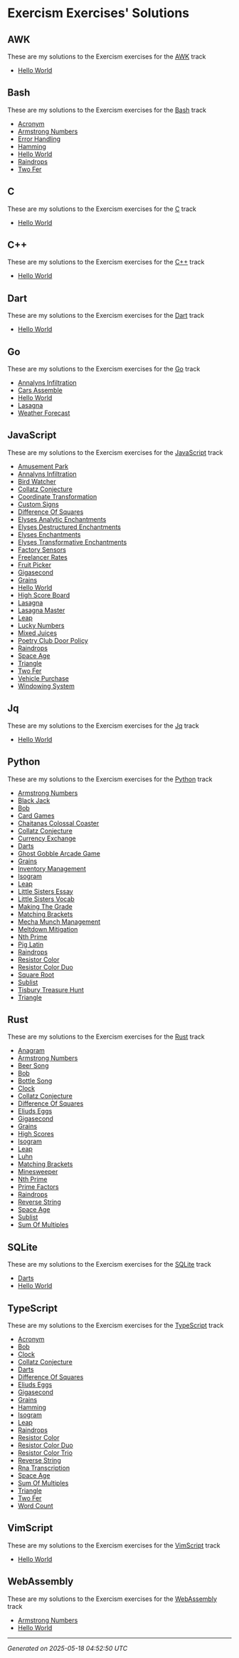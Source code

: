 # Exercism Exercises' Solutions

## AWK

These are my solutions to the Exercism exercises for the [AWK](https://exercism.org/tracks/awk) track

- [Hello World](https://exercism.org/tracks/awk/exercises/hello-world)

## Bash

These are my solutions to the Exercism exercises for the [Bash](https://exercism.org/tracks/bash) track

- [Acronym](https://exercism.org/tracks/bash/exercises/acronym)
- [Armstrong Numbers](https://exercism.org/tracks/bash/exercises/armstrong-numbers)
- [Error Handling](https://exercism.org/tracks/bash/exercises/error-handling)
- [Hamming](https://exercism.org/tracks/bash/exercises/hamming)
- [Hello World](https://exercism.org/tracks/bash/exercises/hello-world)
- [Raindrops](https://exercism.org/tracks/bash/exercises/raindrops)
- [Two Fer](https://exercism.org/tracks/bash/exercises/two-fer)

## C

These are my solutions to the Exercism exercises for the [C](https://exercism.org/tracks/c) track

- [Hello World](https://exercism.org/tracks/c/exercises/hello-world)

## C++

These are my solutions to the Exercism exercises for the [C++](https://exercism.org/tracks/cpp) track

- [Hello World](https://exercism.org/tracks/cpp/exercises/hello-world)

## Dart

These are my solutions to the Exercism exercises for the [Dart](https://exercism.org/tracks/dart) track

- [Hello World](https://exercism.org/tracks/dart/exercises/hello-world)

## Go

These are my solutions to the Exercism exercises for the [Go](https://exercism.org/tracks/go) track

- [Annalyns Infiltration](https://exercism.org/tracks/go/exercises/annalyns-infiltration)
- [Cars Assemble](https://exercism.org/tracks/go/exercises/cars-assemble)
- [Hello World](https://exercism.org/tracks/go/exercises/hello-world)
- [Lasagna](https://exercism.org/tracks/go/exercises/lasagna)
- [Weather Forecast](https://exercism.org/tracks/go/exercises/weather-forecast)

## JavaScript

These are my solutions to the Exercism exercises for the [JavaScript](https://exercism.org/tracks/javascript) track

- [Amusement Park](https://exercism.org/tracks/javascript/exercises/amusement-park)
- [Annalyns Infiltration](https://exercism.org/tracks/javascript/exercises/annalyns-infiltration)
- [Bird Watcher](https://exercism.org/tracks/javascript/exercises/bird-watcher)
- [Collatz Conjecture](https://exercism.org/tracks/javascript/exercises/collatz-conjecture)
- [Coordinate Transformation](https://exercism.org/tracks/javascript/exercises/coordinate-transformation)
- [Custom Signs](https://exercism.org/tracks/javascript/exercises/custom-signs)
- [Difference Of Squares](https://exercism.org/tracks/javascript/exercises/difference-of-squares)
- [Elyses Analytic Enchantments](https://exercism.org/tracks/javascript/exercises/elyses-analytic-enchantments)
- [Elyses Destructured Enchantments](https://exercism.org/tracks/javascript/exercises/elyses-destructured-enchantments)
- [Elyses Enchantments](https://exercism.org/tracks/javascript/exercises/elyses-enchantments)
- [Elyses Transformative Enchantments](https://exercism.org/tracks/javascript/exercises/elyses-transformative-enchantments)
- [Factory Sensors](https://exercism.org/tracks/javascript/exercises/factory-sensors)
- [Freelancer Rates](https://exercism.org/tracks/javascript/exercises/freelancer-rates)
- [Fruit Picker](https://exercism.org/tracks/javascript/exercises/fruit-picker)
- [Gigasecond](https://exercism.org/tracks/javascript/exercises/gigasecond)
- [Grains](https://exercism.org/tracks/javascript/exercises/grains)
- [Hello World](https://exercism.org/tracks/javascript/exercises/hello-world)
- [High Score Board](https://exercism.org/tracks/javascript/exercises/high-score-board)
- [Lasagna](https://exercism.org/tracks/javascript/exercises/lasagna)
- [Lasagna Master](https://exercism.org/tracks/javascript/exercises/lasagna-master)
- [Leap](https://exercism.org/tracks/javascript/exercises/leap)
- [Lucky Numbers](https://exercism.org/tracks/javascript/exercises/lucky-numbers)
- [Mixed Juices](https://exercism.org/tracks/javascript/exercises/mixed-juices)
- [Poetry Club Door Policy](https://exercism.org/tracks/javascript/exercises/poetry-club-door-policy)
- [Raindrops](https://exercism.org/tracks/javascript/exercises/raindrops)
- [Space Age](https://exercism.org/tracks/javascript/exercises/space-age)
- [Triangle](https://exercism.org/tracks/javascript/exercises/triangle)
- [Two Fer](https://exercism.org/tracks/javascript/exercises/two-fer)
- [Vehicle Purchase](https://exercism.org/tracks/javascript/exercises/vehicle-purchase)
- [Windowing System](https://exercism.org/tracks/javascript/exercises/windowing-system)

## Jq

These are my solutions to the Exercism exercises for the [Jq](https://exercism.org/tracks/jq) track

- [Hello World](https://exercism.org/tracks/jq/exercises/hello-world)

## Python

These are my solutions to the Exercism exercises for the [Python](https://exercism.org/tracks/python) track

- [Armstrong Numbers](https://exercism.org/tracks/python/exercises/armstrong-numbers)
- [Black Jack](https://exercism.org/tracks/python/exercises/black-jack)
- [Bob](https://exercism.org/tracks/python/exercises/bob)
- [Card Games](https://exercism.org/tracks/python/exercises/card-games)
- [Chaitanas Colossal Coaster](https://exercism.org/tracks/python/exercises/chaitanas-colossal-coaster)
- [Collatz Conjecture](https://exercism.org/tracks/python/exercises/collatz-conjecture)
- [Currency Exchange](https://exercism.org/tracks/python/exercises/currency-exchange)
- [Darts](https://exercism.org/tracks/python/exercises/darts)
- [Ghost Gobble Arcade Game](https://exercism.org/tracks/python/exercises/ghost-gobble-arcade-game)
- [Grains](https://exercism.org/tracks/python/exercises/grains)
- [Inventory Management](https://exercism.org/tracks/python/exercises/inventory-management)
- [Isogram](https://exercism.org/tracks/python/exercises/isogram)
- [Leap](https://exercism.org/tracks/python/exercises/leap)
- [Little Sisters Essay](https://exercism.org/tracks/python/exercises/little-sisters-essay)
- [Little Sisters Vocab](https://exercism.org/tracks/python/exercises/little-sisters-vocab)
- [Making The Grade](https://exercism.org/tracks/python/exercises/making-the-grade)
- [Matching Brackets](https://exercism.org/tracks/python/exercises/matching-brackets)
- [Mecha Munch Management](https://exercism.org/tracks/python/exercises/mecha-munch-management)
- [Meltdown Mitigation](https://exercism.org/tracks/python/exercises/meltdown-mitigation)
- [Nth Prime](https://exercism.org/tracks/python/exercises/nth-prime)
- [Pig Latin](https://exercism.org/tracks/python/exercises/pig-latin)
- [Raindrops](https://exercism.org/tracks/python/exercises/raindrops)
- [Resistor Color](https://exercism.org/tracks/python/exercises/resistor-color)
- [Resistor Color Duo](https://exercism.org/tracks/python/exercises/resistor-color-duo)
- [Square Root](https://exercism.org/tracks/python/exercises/square-root)
- [Sublist](https://exercism.org/tracks/python/exercises/sublist)
- [Tisbury Treasure Hunt](https://exercism.org/tracks/python/exercises/tisbury-treasure-hunt)
- [Triangle](https://exercism.org/tracks/python/exercises/triangle)

## Rust

These are my solutions to the Exercism exercises for the [Rust](https://exercism.org/tracks/rust) track

- [Anagram](https://exercism.org/tracks/rust/exercises/anagram)
- [Armstrong Numbers](https://exercism.org/tracks/rust/exercises/armstrong-numbers)
- [Beer Song](https://exercism.org/tracks/rust/exercises/beer-song)
- [Bob](https://exercism.org/tracks/rust/exercises/bob)
- [Bottle Song](https://exercism.org/tracks/rust/exercises/bottle-song)
- [Clock](https://exercism.org/tracks/rust/exercises/clock)
- [Collatz Conjecture](https://exercism.org/tracks/rust/exercises/collatz-conjecture)
- [Difference Of Squares](https://exercism.org/tracks/rust/exercises/difference-of-squares)
- [Eliuds Eggs](https://exercism.org/tracks/rust/exercises/eliuds-eggs)
- [Gigasecond](https://exercism.org/tracks/rust/exercises/gigasecond)
- [Grains](https://exercism.org/tracks/rust/exercises/grains)
- [High Scores](https://exercism.org/tracks/rust/exercises/high-scores)
- [Isogram](https://exercism.org/tracks/rust/exercises/isogram)
- [Leap](https://exercism.org/tracks/rust/exercises/leap)
- [Luhn](https://exercism.org/tracks/rust/exercises/luhn)
- [Matching Brackets](https://exercism.org/tracks/rust/exercises/matching-brackets)
- [Minesweeper](https://exercism.org/tracks/rust/exercises/minesweeper)
- [Nth Prime](https://exercism.org/tracks/rust/exercises/nth-prime)
- [Prime Factors](https://exercism.org/tracks/rust/exercises/prime-factors)
- [Raindrops](https://exercism.org/tracks/rust/exercises/raindrops)
- [Reverse String](https://exercism.org/tracks/rust/exercises/reverse-string)
- [Space Age](https://exercism.org/tracks/rust/exercises/space-age)
- [Sublist](https://exercism.org/tracks/rust/exercises/sublist)
- [Sum Of Multiples](https://exercism.org/tracks/rust/exercises/sum-of-multiples)

## SQLite

These are my solutions to the Exercism exercises for the [SQLite](https://exercism.org/tracks/sqlite) track

- [Darts](https://exercism.org/tracks/sqlite/exercises/darts)
- [Hello World](https://exercism.org/tracks/sqlite/exercises/hello-world)

## TypeScript

These are my solutions to the Exercism exercises for the [TypeScript](https://exercism.org/tracks/typescript) track

- [Acronym](https://exercism.org/tracks/typescript/exercises/acronym)
- [Bob](https://exercism.org/tracks/typescript/exercises/bob)
- [Clock](https://exercism.org/tracks/typescript/exercises/clock)
- [Collatz Conjecture](https://exercism.org/tracks/typescript/exercises/collatz-conjecture)
- [Darts](https://exercism.org/tracks/typescript/exercises/darts)
- [Difference Of Squares](https://exercism.org/tracks/typescript/exercises/difference-of-squares)
- [Eliuds Eggs](https://exercism.org/tracks/typescript/exercises/eliuds-eggs)
- [Gigasecond](https://exercism.org/tracks/typescript/exercises/gigasecond)
- [Grains](https://exercism.org/tracks/typescript/exercises/grains)
- [Hamming](https://exercism.org/tracks/typescript/exercises/hamming)
- [Isogram](https://exercism.org/tracks/typescript/exercises/isogram)
- [Leap](https://exercism.org/tracks/typescript/exercises/leap)
- [Raindrops](https://exercism.org/tracks/typescript/exercises/raindrops)
- [Resistor Color](https://exercism.org/tracks/typescript/exercises/resistor-color)
- [Resistor Color Duo](https://exercism.org/tracks/typescript/exercises/resistor-color-duo)
- [Resistor Color Trio](https://exercism.org/tracks/typescript/exercises/resistor-color-trio)
- [Reverse String](https://exercism.org/tracks/typescript/exercises/reverse-string)
- [Rna Transcription](https://exercism.org/tracks/typescript/exercises/rna-transcription)
- [Space Age](https://exercism.org/tracks/typescript/exercises/space-age)
- [Sum Of Multiples](https://exercism.org/tracks/typescript/exercises/sum-of-multiples)
- [Triangle](https://exercism.org/tracks/typescript/exercises/triangle)
- [Two Fer](https://exercism.org/tracks/typescript/exercises/two-fer)
- [Word Count](https://exercism.org/tracks/typescript/exercises/word-count)

## VimScript

These are my solutions to the Exercism exercises for the [VimScript](https://exercism.org/tracks/vimscript) track

- [Hello World](https://exercism.org/tracks/vimscript/exercises/hello-world)

## WebAssembly

These are my solutions to the Exercism exercises for the [WebAssembly](https://exercism.org/tracks/webassembly) track

- [Armstrong Numbers](https://exercism.org/tracks/wasm/exercises/armstrong-numbers)
- [Hello World](https://exercism.org/tracks/wasm/exercises/hello-world)

---

_Generated on 2025-05-18 04:52:50 UTC_
